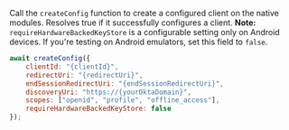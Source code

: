 Call the `createConfig` function to create a configured client on the native modules. Resolves true if it successfully configures a client.
**Note:** `requireHardwareBackedKeyStore` is a configurable setting only on Android devices. If you're testing on Android emulators, set this field to `false`.

```javascript
await createConfig({
    clientId: "{clientId}",
    redirectUri: "{redirectUri}",
    endSessionRedirectUri: "{endSessionRedirectUri}",
    discoveryUri: "https://{yourOktaDomain}",
    scopes: ["openid", "profile", "offline_access"],
    requireHardwareBackedKeyStore: false
});
```
